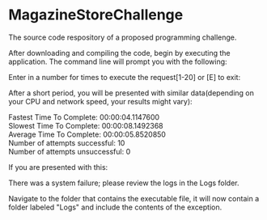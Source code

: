 # MagazineStoreChallenge
The source code respository of a proposed programming challenge.

After downloading and compiling the code, begin by executing the application. The command line will prompt you with the following:

Enter in a number for times to execute the request[1-20] or [E] to exit:

After a short period, you will be presented with similar data(depending on your CPU and network speed, your results might vary):

Fastest Time To Complete: 00:00:04.1147600  <br />
Slowest Time To Complete: 00:00:08.1492368  <br />
Average Time To Complete: 00:00:05.8520850  <br />
Number of attempts successful: 10  <br />
Number of attempts unsuccessful: 0  <br />

If you are presented with this:

There was a system failure; please review the logs in the Logs folder.

Navigate to the folder that contains the executable file, it will now contain a folder labeled "Logs" and include the contents of the exception.


